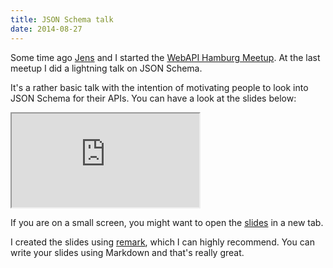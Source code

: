 ```yaml
---
title: JSON Schema talk
date: 2014-08-27
---
```


Some time ago [Jens](https://twitter.com/DASKaJA) and I started the
[WebAPI Hamburg Meetup](http://www.meetup.com/webapi-hamburg/). At the
last meetup I did a lightning talk on JSON Schema.

It's a rather basic talk with the intention of motivating people to
look into JSON Schema for their APIs. You can have a look at the
slides below:

<div class="auto-resizable-iframe">
  <div>
    <iframe src="http://blog.jan-ahrens.eu/json-schema-talk" ></iframe>
  </div>
</div>

If you are on a small screen, you might want to open the
[slides](http://blog.jan-ahrens.eu/json-schema-talk) in a new tab.

I created the slides using [remark](https://github.com/gnab/remark/),
which I can highly recommend. You can write your slides using Markdown
and that's really great.
